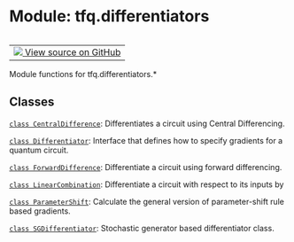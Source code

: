 <div itemscope itemtype="http://developers.google.com/ReferenceObject">
<meta itemprop="name" content="tfq.differentiators" />
<meta itemprop="path" content="Stable" />
</div>

# Module: tfq.differentiators


<table class="tfo-notebook-buttons tfo-api" align="left">

<td>
  <a target="_blank" href="https://github.com/tensorflow/quantum/tree/master/tensorflow_quantum/python/differentiators/__init__.py">
    <img src="https://www.tensorflow.org/images/GitHub-Mark-32px.png" />
    View source on GitHub
  </a>
</td></table>



Module functions for tfq.differentiators.*



## Classes

[`class CentralDifference`](../tfq/differentiators/CentralDifference.md): Differentiates a circuit using Central Differencing.

[`class Differentiator`](../tfq/differentiators/Differentiator.md): Interface that defines how to specify gradients for a quantum circuit.

[`class ForwardDifference`](../tfq/differentiators/ForwardDifference.md): Differentiate a circuit using forward differencing.

[`class LinearCombination`](../tfq/differentiators/LinearCombination.md): Differentiate a circuit with respect to its inputs by

[`class ParameterShift`](../tfq/differentiators/ParameterShift.md): Calculate the general version of parameter-shift rule based gradients.

[`class SGDifferentiator`](../tfq/differentiators/SGDifferentiator.md): Stochastic generator based differentiator class.

